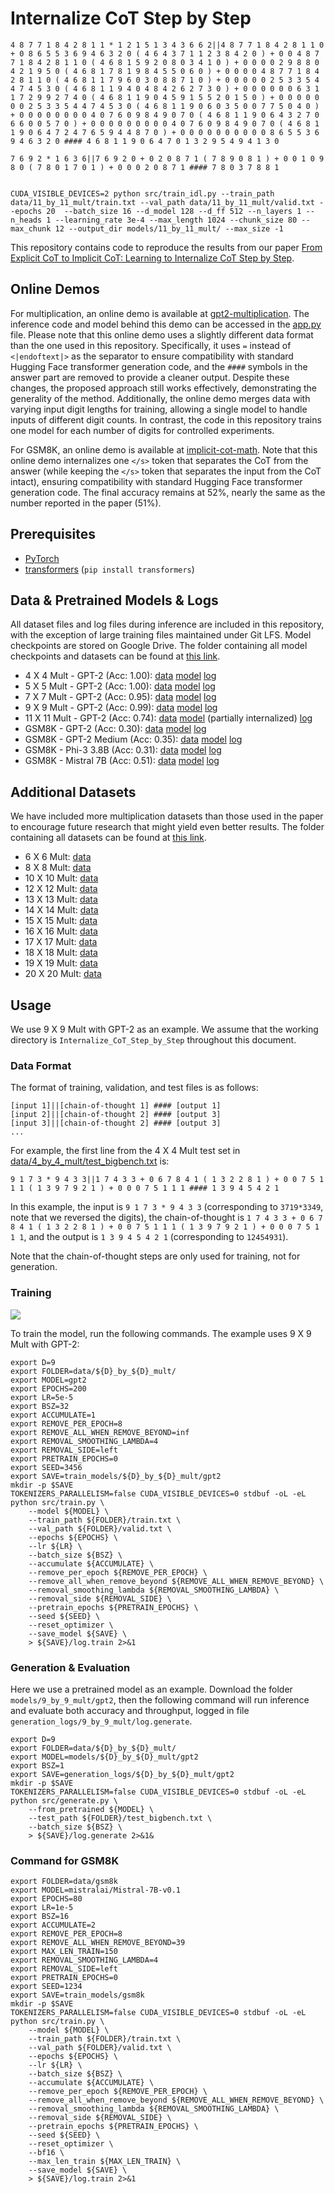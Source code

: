 # Internalize CoT Step by Step

```
4 8 7 7 1 8 4 2 8 1 1 * 1 2 1 5 1 3 4 3 6 6 2||4 8 7 7 1 8 4 2 8 1 1 0 + 0 8 6 5 5 3 6 9 4 6 3 2 0 ( 4 6 4 3 7 1 1 2 3 8 4 2 0 ) + 0 0 4 8 7 7 1 8 4 2 8 1 1 0 ( 4 6 8 1 5 9 2 0 8 0 3 4 1 0 ) + 0 0 0 0 2 9 8 8 0 4 2 1 9 5 0 ( 4 6 8 1 7 8 1 9 8 4 5 5 0 6 0 ) + 0 0 0 0 4 8 7 7 1 8 4 2 8 1 1 0 ( 4 6 8 1 1 7 9 6 0 3 0 8 8 7 1 0 ) + 0 0 0 0 0 2 5 3 3 5 4 4 7 4 5 3 0 ( 4 6 8 1 1 9 4 0 4 8 4 2 6 2 7 3 0 ) + 0 0 0 0 0 0 6 3 1 1 7 2 9 9 2 7 4 0 ( 4 6 8 1 1 9 0 4 5 9 1 5 5 2 0 1 5 0 ) + 0 0 0 0 0 0 0 2 5 3 3 5 4 4 7 4 5 3 0 ( 4 6 8 1 1 9 0 6 0 3 5 0 0 7 7 5 0 4 0 ) + 0 0 0 0 0 0 0 0 4 0 7 6 0 9 8 4 9 0 7 0 ( 4 6 8 1 1 9 0 6 4 3 2 7 0 6 6 0 0 5 7 0 ) + 0 0 0 0 0 0 0 0 0 4 0 7 6 0 9 8 4 9 0 7 0 ( 4 6 8 1 1 9 0 6 4 7 2 4 7 6 5 9 4 4 8 7 0 ) + 0 0 0 0 0 0 0 0 0 0 8 6 5 5 3 6 9 4 6 3 2 0 #### 4 6 8 1 1 9 0 6 4 7 0 1 3 2 9 5 4 9 4 1 3 0

7 6 9 2 * 1 6 3 6||7 6 9 2 0 + 0 2 0 8 7 1 ( 7 8 9 0 8 1 ) + 0 0 1 0 9 8 0 ( 7 8 0 1 7 0 1 ) + 0 0 0 2 0 8 7 1 #### 7 8 0 3 7 8 8 1


CUDA_VISIBLE_DEVICES=2 python src/train_idl.py --train_path data/11_by_11_mult/train.txt --val_path data/11_by_11_mult/valid.txt --epochs 20  --batch_size 16 --d_model 128 --d_ff 512 --n_layers 1 --n_heads 1 --learning_rate 3e-4 --max_length 1024 --chunk_size 80 --max_chunk 12 --output_dir models/11_by_11_mult/ --max_size -1
```

This repository contains code to reproduce the results from our paper [From Explicit CoT to Implicit CoT: Learning to Internalize CoT Step by Step](https://arxiv.org/pdf/2405.14838).

## Online Demos

For multiplication, an online demo is available at [gpt2-multiplication](https://huggingface.co/spaces/yuntian-deng/gpt2-multiplication). The inference code and model behind this demo can be accessed in the [app.py](https://huggingface.co/spaces/yuntian-deng/gpt2-multiplication/blob/main/app.py) file. Please note that this online demo uses a slightly different data format than the one used in this repository. Specifically, it uses `=` instead of `<|endoftext|>` as the separator to ensure compatibility with standard Hugging Face transformer generation code, and the `####` symbols in the answer part are removed to provide a cleaner output. Despite these changes, the proposed approach still works effectively, demonstrating the generality of the method. Additionally, the online demo merges data with varying input digit lengths for training, allowing a single model to handle inputs of different digit counts. In contrast, the code in this repository trains one model for each number of digits for controlled experiments.

For GSM8K, an online demo is available at [implicit-cot-math](https://huggingface.co/spaces/yuntian-deng/implicit-cot-math). Note that this online demo internalizes one `</s>` token that separates the CoT from the answer (while keeping the `</s>` token that separates the input from the CoT intact), ensuring compatibility with standard Hugging Face transformer generation code. The final accuracy remains at 52%, nearly the same as the number reported in the paper (51%).

## Prerequisites

* [PyTorch](https://pytorch.org/get-started/locally/)
* [transformers](https://github.com/huggingface/transformers) (`pip install transformers`)

## Data & Pretrained Models & Logs

All dataset files and log files during inference are included in this repository, with the exception of large training files maintained under Git LFS. Model checkpoints are stored on Google Drive. The folder containing all model checkpoints and datasets can be found at [this link](https://drive.google.com/drive/folders/1_riWn76CiUWcc-fB6KL__PSBF5zstF1T?usp=sharing).

* 4 X 4 Mult - GPT-2 (Acc: 1.00): [data](data/4_by_4_mult/) [model](https://drive.google.com/drive/folders/1cCqJmmwJA7wg0Q64f51WgASSnLVJ4ahO?usp=sharing) [log](logs/4_by_4_mult/gpt2/log.generate)
* 5 X 5 Mult - GPT-2 (Acc: 1.00): [data](data/5_by_5_mult/) [model](https://drive.google.com/drive/folders/1r80h5rLgAa1NpAzIknuvHB92nDT2j0Hz?usp=sharing) [log](logs/5_by_5_mult/gpt2/log.generate)
* 7 X 7 Mult - GPT-2 (Acc: 0.95): [data](data/7_by_7_mult/) [model](https://drive.google.com/drive/folders/1a8jbCV9d9o243qqsxKvgnwDVT27PfJry?usp=sharing) [log](logs/7_by_7_mult/gpt2/log.generate)
* 9 X 9 Mult - GPT-2 (Acc: 0.99): [data](data/9_by_9_mult/) [model](https://drive.google.com/drive/folders/1WQn00xYt_fuFaw-hsl9u-QavmBn8NUaD?usp=sharing) [log](logs/9_by_9_mult/gpt2/log.generate)
* 11 X 11 Mult - GPT-2 (Acc: 0.74): [data](data/11_by_11_mult/) [model](https://drive.google.com/drive/folders/1JuHal52yxN0oO0Q_FMhjp6Enr54wAVy6?usp=sharing) (partially internalized) [log](logs/11_by_11_mult_320_tokens_removed/gpt2/log.generate)
* GSM8K - GPT-2 (Acc: 0.30): [data](data/gsm8k/) [model](https://drive.google.com/drive/folders/1IUQ26DNqDrX0mfTSm19gqG5k1FxLZsr2?usp=sharing) [log](logs/gsm8k/gpt2/log.generate)
* GSM8K - GPT-2 Medium (Acc: 0.35): [data](data/gsm8k/) [model](https://drive.google.com/drive/folders/1-mJ8h9O8ztx0iWJxtgcP4LEJlxj6Cyln?usp=sharing) [log](logs/gsm8k/gpt2-medium/log.generate)
* GSM8K - Phi-3 3.8B (Acc: 0.31): [data](data/gsm8k/) [model](https://drive.google.com/drive/folders/1Jm1sk62WhDX2exiQmRKI53aW5jKXAZE9?usp=sharing) [log](logs/gsm8k/phi3-3.8B/log.generate)
* GSM8K - Mistral 7B (Acc: 0.51): [data](data/gsm8k/) [model](https://drive.google.com/drive/folders/1azfzWxf2jy1H7XAe-dAhtYFTPuh7tfmd?usp=sharing) [log](logs/gsm8k/mistral-7B/log.generate)

## Additional Datasets

We have included more multiplication datasets than those used in the paper to encourage future research that might yield even better results. The folder containing all datasets can be found at [this link](https://drive.google.com/drive/folders/1dbQYoZNhu4h7aQzp6b6s3CUOd2pMX0sB?usp=sharing).

* 6 X 6 Mult: [data](https://drive.google.com/drive/folders/1FkGl3r4nxJZfbmh_cfNIrdC6GVFqeE_N?usp=sharing)
* 8 X 8 Mult: [data](https://drive.google.com/drive/folders/1F_k292AiCTSSHyLSejQYhApdnQzs57F7?usp=sharing)
* 10 X 10 Mult: [data](https://drive.google.com/drive/folders/15CDOwZIHioEmgno8XlJ1xHqvAtyorBz_?usp=sharing)
* 12 X 12 Mult: [data](https://drive.google.com/drive/folders/1WBwVezO4IdtQAsndebprjiBHq7qiCwFH?usp=sharing)
* 13 X 13 Mult: [data](https://drive.google.com/drive/folders/1XLBOxh-wQZFXMZn5CDuHnj4fmhA0iV4M?usp=sharing)
* 14 X 14 Mult: [data](https://drive.google.com/drive/folders/1mmZH03btFnUFg94rGs5OdUA6Usajb8rq?usp=sharing)
* 15 X 15 Mult: [data](https://drive.google.com/drive/folders/1jw4lTvzoGhnFIec5QCsukKK14_sUWE9w?usp=sharing)
* 16 X 16 Mult: [data](https://drive.google.com/drive/folders/1V8dl6mOfgsdTvraY7S7ypx8fQ76a4aAr?usp=sharing)
* 17 X 17 Mult: [data](https://drive.google.com/drive/folders/1-tepTXJqjJcFbzPrpSI12_lhMTHOEn2T?usp=sharing)
* 18 X 18 Mult: [data](https://drive.google.com/drive/folders/1vc3aCAz7ypv2G2RgpSjKQRVqew0kxe8Q?usp=sharing)
* 19 X 19 Mult: [data](https://drive.google.com/drive/folders/1lL88kkGBI6umMVMs7LB0xw6CHvifcSFF?usp=sharing)
* 20 X 20 Mult: [data](https://drive.google.com/drive/folders/1dRav5OysRX2L-nOpgYpi0fOpDEbgtU_f?usp=sharing)

## Usage

We use 9 X 9 Mult with GPT-2 as an example. We assume that the working directory is `Internalize_CoT_Step_by_Step` throughout this document.

### Data Format

The format of training, validation, and test files is as follows:

```
[input 1]||[chain-of-thought 1] #### [output 1]
[input 2]||[chain-of-thought 2] #### [output 3]
[input 3]||[chain-of-thought 2] #### [output 3]
...
```

For example, the first line from the 4 X 4 Mult test set in [data/4_by_4_mult/test_bigbench.txt](data/4_by_4_mult/test_bigbench.txt) is:

```
9 1 7 3 * 9 4 3 3||1 7 4 3 3 + 0 6 7 8 4 1 ( 1 3 2 2 8 1 ) + 0 0 7 5 1 1 1 ( 1 3 9 7 9 2 1 ) + 0 0 0 7 5 1 1 1 #### 1 3 9 4 5 4 2 1
```

In this example, the input is `9 1 7 3 * 9 4 3 3` (corresponding to `3719*3349`, note that we reversed the digits), the chain-of-thought is `1 7 4 3 3 + 0 6 7 8 4 1 ( 1 3 2 2 8 1 ) + 0 0 7 5 1 1 1 ( 1 3 9 7 9 2 1 ) + 0 0 0 7 5 1 1 1`, and the output is `1 3 9 4 5 4 2 1` (corresponding to `12454931`).

Note that the chain-of-thought steps are only used for training, not for generation.

### Training

![](imgs/stepwise_internalization.png)

To train the model, run the following commands. The example uses 9 X 9 Mult with GPT-2:

```
export D=9
export FOLDER=data/${D}_by_${D}_mult/
export MODEL=gpt2
export EPOCHS=200
export LR=5e-5
export BSZ=32
export ACCUMULATE=1
export REMOVE_PER_EPOCH=8
export REMOVE_ALL_WHEN_REMOVE_BEYOND=inf
export REMOVAL_SMOOTHING_LAMBDA=4
export REMOVAL_SIDE=left
export PRETRAIN_EPOCHS=0
export SEED=3456
export SAVE=train_models/${D}_by_${D}_mult/gpt2
mkdir -p $SAVE
TOKENIZERS_PARALLELISM=false CUDA_VISIBLE_DEVICES=0 stdbuf -oL -eL python src/train.py \
    --model ${MODEL} \
    --train_path ${FOLDER}/train.txt \
    --val_path ${FOLDER}/valid.txt \
    --epochs ${EPOCHS} \
    --lr ${LR} \
    --batch_size ${BSZ} \
    --accumulate ${ACCUMULATE} \
    --remove_per_epoch ${REMOVE_PER_EPOCH} \
    --remove_all_when_remove_beyond ${REMOVE_ALL_WHEN_REMOVE_BEYOND} \
    --removal_smoothing_lambda ${REMOVAL_SMOOTHING_LAMBDA} \
    --removal_side ${REMOVAL_SIDE} \
    --pretrain_epochs ${PRETRAIN_EPOCHS} \
    --seed ${SEED} \
    --reset_optimizer \
    --save_model ${SAVE} \
    > ${SAVE}/log.train 2>&1
```

### Generation & Evaluation

Here we use a pretrained model as an example. Download the folder `models/9_by_9_mult/gpt2`, then the following command will run inference and evaluate both accuracy and throughput, logged in file `generation_logs/9_by_9_mult/log.generate`.

```
export D=9
export FOLDER=data/${D}_by_${D}_mult/
export MODEL=models/${D}_by_${D}_mult/gpt2
export BSZ=1
export SAVE=generation_logs/${D}_by_${D}_mult/gpt2
mkdir -p $SAVE
TOKENIZERS_PARALLELISM=false CUDA_VISIBLE_DEVICES=0 stdbuf -oL -eL python src/generate.py \
    --from_pretrained ${MODEL} \
    --test_path ${FOLDER}/test_bigbench.txt \
    --batch_size ${BSZ} \
    > ${SAVE}/log.generate 2>&1&
```

### Command for GSM8K

```
export FOLDER=data/gsm8k
export MODEL=mistralai/Mistral-7B-v0.1
export EPOCHS=80
export LR=1e-5
export BSZ=16
export ACCUMULATE=2
export REMOVE_PER_EPOCH=8
export REMOVE_ALL_WHEN_REMOVE_BEYOND=39
export MAX_LEN_TRAIN=150
export REMOVAL_SMOOTHING_LAMBDA=4
export REMOVAL_SIDE=left
export PRETRAIN_EPOCHS=0
export SEED=1234
export SAVE=train_models/gsm8k
mkdir -p $SAVE
TOKENIZERS_PARALLELISM=false CUDA_VISIBLE_DEVICES=0 stdbuf -oL -eL python src/train.py \
    --model ${MODEL} \
    --train_path ${FOLDER}/train.txt \
    --val_path ${FOLDER}/valid.txt \
    --epochs ${EPOCHS} \
    --lr ${LR} \
    --batch_size ${BSZ} \
    --accumulate ${ACCUMULATE} \
    --remove_per_epoch ${REMOVE_PER_EPOCH} \
    --remove_all_when_remove_beyond ${REMOVE_ALL_WHEN_REMOVE_BEYOND} \
    --removal_smoothing_lambda ${REMOVAL_SMOOTHING_LAMBDA} \
    --removal_side ${REMOVAL_SIDE} \
    --pretrain_epochs ${PRETRAIN_EPOCHS} \
    --seed ${SEED} \
    --reset_optimizer \
    --bf16 \
    --max_len_train ${MAX_LEN_TRAIN} \
    --save_model ${SAVE} \
    > ${SAVE}/log.train 2>&1
```
